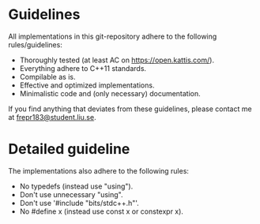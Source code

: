 # Guidelines
All implementations in this git-repository adhere to the following rules/guidelines:

- Thoroughly tested (at least AC on https://open.kattis.com/). 
- Everything adhere to C++11 standards.
- Compilable as is.
- Effective and optimized implementations.
- Minimalistic code and (only necessary) documentation.

If you find anything that deviates from these guidelines, please contact me at frepr183@student.liu.se.

# Detailed guideline
The implementations also adhere to the following rules:

- No typedefs (instead use "using"). 
- Don't use unnecessary "using".
- Don't use '#include "bits/stdc++.h"'.
- No #define x (instead use const x or constexpr x).

